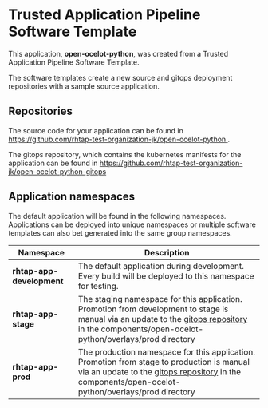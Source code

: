 # Trusted Application Pipeline Software Template

This application, **open-ocelot-python**, was created from a Trusted Application Pipeline Software Template.

The software templates create a new source and gitops deployment repositories with a sample source application. 

## Repositories

The source code for your application can be found in [https://github.com/rhtap-test-organization-jk/open-ocelot-python ](https://github.com/rhtap-test-organization-jk/open-ocelot-python ).
 
The gitops repository, which contains the kubernetes manifests for the application can be found in 
[https://github.com/rhtap-test-organization-jk/open-ocelot-python-gitops ](https://github.com/rhtap-test-organization-jk/open-ocelot-python-gitops ) 

## Application namespaces 

The default application will be found in the following namespaces. Applications can be deployed into unique namespaces or multiple software templates can also bet generated into the same group namespaces.  

|  Namespace   |  Description   |  
| -------- | -------- |   
| **rhtap-app-development** | The default application during development. Every build will be deployed to this namespace for testing. | 
| **rhtap-app-stage** | The staging namespace for this application. Promotion from development to stage is manual via an update to the [gitops repository](https://github.com/rhtap-test-organization-jk/open-ocelot-python-gitops ) in the components/open-ocelot-python/overlays/prod directory |  
| **rhtap-app-prod** | The production namespace for this application. Promotion from stage to production is manual via an update to the [gitops repository](https://github.com/rhtap-test-organization-jk/open-ocelot-python-gitops ) in the components/open-ocelot-python/overlays/prod directory | 
